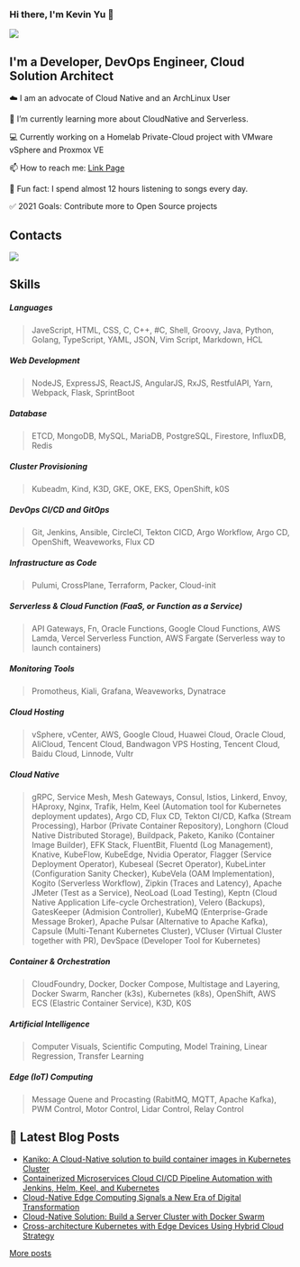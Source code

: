 ### Hi there, I'm Kevin Yu 👋

[![](https://img.shields.io/badge/www.hikariai.net-up-brightegreen?style=for-the-badge)](https://hikariai.net)

## I'm a Developer, DevOps Engineer, Cloud Solution Architect

☁️ I am an advocate of Cloud Native and an ArchLinux User

🌱 I’m currently learning more about CloudNative and Serverless.

💻 Currently working on a Homelab Private-Cloud project with VMware vSphere and Proxmox VE

📫 How to reach me: [Link Page](https://link.hikariai.net)

🎵 Fun fact: I spend almost 12 hours listening to songs every day.

✅ 2021 Goals: Contribute more to Open Source projects

## Contacts

[![](https://img.shields.io/badge/www.hikariai.net-up-brightegreen?style=for-the-badge)](https://link.hikariai.net)

## Skills

##### Languages

> JaveScript, HTML, CSS, C, C++, #C, Shell, Groovy, Java, Python, Golang, TypeScript, YAML, JSON, Vim Script, Markdown, HCL

##### Web Development

> NodeJS, ExpressJS, ReactJS, AngularJS, RxJS, RestfulAPI, Yarn, Webpack, Flask, SprintBoot

##### Database

> ETCD, MongoDB, MySQL, MariaDB, PostgreSQL, Firestore, InfluxDB, Redis

##### Cluster Provisioning

> Kubeadm, Kind, K3D, GKE, OKE, EKS, OpenShift, k0S

##### DevOps CI/CD and GitOps

> Git, Jenkins, Ansible, CircleCI, Tekton CICD, Argo Workflow, Argo CD, OpenShift, Weaveworks, Flux CD

##### Infrastructure as Code

> Pulumi, CrossPlane, Terraform, Packer, Cloud-init

##### Serverless & Cloud Function (FaaS, or Function as a Service)

> API Gateways, Fn, Oracle Functions, Google Cloud Functions, AWS Lamda, Vercel Serverless Function, AWS Fargate (Serverless way to launch containers)

##### Monitoring Tools

> Promotheus, Kiali, Grafana, Weaveworks, Dynatrace

##### Cloud Hosting

> vSphere, vCenter, AWS, Google Cloud, Huawei Cloud, Oracle Cloud, AliCloud, Tencent Cloud, Bandwagon VPS Hosting, Tencent Cloud, Baidu Cloud, Linnode, Vultr

##### Cloud Native

> gRPC, Service Mesh, Mesh Gateways, Consul, Istios, Linkerd, Envoy, HAproxy, Nginx, Trafik, Helm, Keel (Automation tool for Kubernetes deployment updates), Argo CD, Flux CD, Tekton CI/CD, Kafka (Stream Processing), Harbor (Private Container Repository), Longhorn (Cloud Native Distributed Storage), Buildpack, Paketo, Kaniko (Container Image Builder), EFK Stack, FluentBit, Fluentd (Log Management), Knative, KubeFlow, KubeEdge, Nvidia Operator, Flagger (Service Deployment Operator), Kubeseal (Secret Operator), KubeLinter (Configuration Sanity Checker), KubeVela (OAM Implementation), Kogito (Serverless Workflow), Zipkin (Traces and Latency), Apache JMeter (Test as a Service), NeoLoad (Load Testing), Keptn (Cloud Native Application Life-cycle Orchestration), Velero (Backups), GatesKeeper (Admision Controller), KubeMQ (Enterprise-Grade Message Broker), Apache Pulsar (Alternative to Apache Kafka), Capsule (Multi-Tenant Kubernetes Cluster), VCluser (Virtual Cluster together with PR), DevSpace (Developer Tool for Kubernetes)

##### Container & Orchestration

> CloudFoundry, Docker, Docker Compose, Multistage and Layering, Docker Swarm, Rancher (k3s), Kubernetes (k8s), OpenShift, AWS ECS (Elastric Container Service), K3D, K0S

##### Artificial Intelligence

> Computer Visuals, Scientific Computing, Model Training, Linear Regression, Transfer Learning

##### Edge (IoT) Computing

> Message Quene and Procasting (RabitMQ, MQTT, Apache Kafka), PWM Control, Motor Control, Lidar Control, Relay Control

## 📕  Latest Blog Posts

<!-- BLOG-POST-LIST:START -->
- [Kaniko: A Cloud-Native solution to build container images in Kubernetes Cluster](https://hikariai.net/blog/22-kaniko-a-cloud-native-solution-to-build-container-images-in-kubernetes-cluster)
- [Containerized Microservices Cloud CI/CD Pipeline Automation with Jenkins, Helm, Keel, and Kubernetes](https://hikariai.net/blog/21-containerized-microservices-cloud-cicd-pipeline-automation/)
- [Cloud-Native Edge Computing Signals a New Era of Digital Transformation](https://hikariai.net/blog/20-cloud-native-edge-computing-signals-a-new-era-of-digital-transformation/)
- [Cloud-Native Solution: Build a Server Cluster with Docker Swarm](https://hikariai.net/blog/19-cloud-native-solution-build-a-server-cluster-with-docker-swarm/)
- [Cross-architecture Kubernetes with Edge Devices Using Hybrid Cloud Strategy](https://hikariai.net/blog/18-cross-architecture-kubernetes-with-edge-devices-using-hybrid-cloud-strategy/)
<!-- BLOG-POST-LIST:END -->

<u>[More posts](https://hikariai.net)</u>








